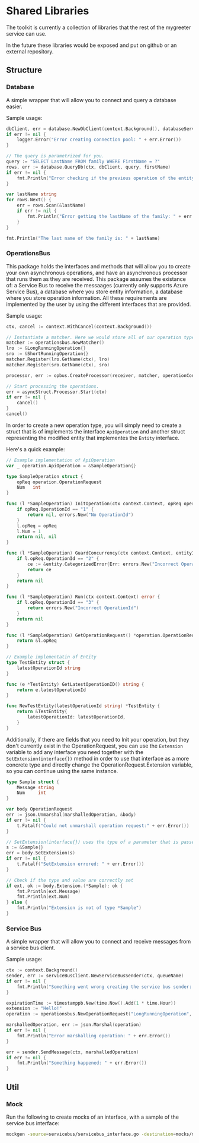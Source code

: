 # Shared Libraries

The toolkit is currently a collection of libraries that the rest of the mygreeter service can use.

In the future these libraries would be exposed and put on github or an external repository.

## Structure

### Database

A simple wrapper that will allow you to connect and query a database easier.

Sample usage:
```go
dbClient, err = database.NewDbClient(context.Background(), databaseServerUrl, databasePort, databaseName)
if err != nil {
    logger.Error("Error creating connection pool: " + err.Error())
}

// The query is parametrized for you.
query := "SELECT LastName FROM family WHERE FirstName = ?"
rows, err := database.QueryDb(ctx, dbClient, query, firstName)
if err != nil {
    fmt.Println("Error checking if the previous operation of the entity is finished: " + err.Error())
}

var lastName string
for rows.Next() {
    err = rows.Scan(&lastName)
    if err != nil {
        fmt.Println("Error getting the lastName of the family: " + err.Error())
    }
}

fmt.Println("The last name of the family is: " + lastName)
```

### OperationsBus

This package holds the interfaces and methods that will allow you to create your own asynchronous operations, and have an asynchronous processor that runs them as they are received. This package assumes the existance of: a Service Bus to receive the messaages (currently only supports Azure Service Bus), a database where you store entity information, a database where you store operation information. All these requirements are implemented by the user by using the different interfaces that are provided.

Sample usage:
```go
ctx, cancel := context.WithCancel(context.Background())

// Instantiate a matcher. Here we would store all of our operation types.
matcher := operationsbus.NewMatcher()
lro := &LongRunningOperation{}
sro := &ShortRunningOperation{}
matcher.Register(lro.GetName(ctx), lro)
matcher.Register(sro.GetName(ctx), sro)

processor, err := opbus.CreateProcessor(receiver, matcher, operationContainerClient, entityController, logger, handler, nil, hooks)

// Start processing the operations.
err = asyncStruct.Processor.Start(ctx)
if err != nil {
    cancel()
}
cancel()
```

In order to create a new operation type, you will simply need to create a struct that is of implements the interface `ApiOperation` and another struct representing the modified entity that implementes the `Entity` interface.

Here's a quick example: 
```go
// Example implementation of ApiOperation
var _ operation.ApiOperation = &SampleOperation{}

type SampleOperation struct {
	opReq operation.OperationRequest
	Num   int
}

func (l *SampleOperation) InitOperation(ctx context.Context, opReq operation.OperationRequest) (operation.ApiOperation, *errors.AsyncError) {
	if opReq.OperationId == "1" {
		return nil, errors.New("No OperationId")
	}
	l.opReq = opReq
	l.Num = 1
	return nil, nil
}

func (l *SampleOperation) GuardConcurrency(ctx context.Context, entityInstance entity.Entity) *errors.AsyncError {
	if l.opReq.OperationId == "2" {
		ce := &entity.CategorizedError{Err: errors.New("Incorrect OperationId")}
		return ce
	}
	return nil
}

func (l *SampleOperation) Run(ctx context.Context) error {
	if l.opReq.OperationId == "3" {
		return errors.New("Incorrect OperationId")
	}
	return nil
}

func (l *SampleOperation) GetOperationRequest() *operation.OperationRequest {
	return &l.opReq
}

// Example implementatin of Entity
type TestEntity struct {
	latestOperationId string
}

func (e *TestEntity) GetLatestOperationID() string {
	return e.latestOperationId
}

func NewTestEntity(latestOperationId string) *TestEntity {
	return &TestEntity{
		latestOperationId: latestOperationId,
	}
}
```

Additionally, if there are fields that you need to Init your operation, but they don't currently exist in the OperationRequest, you can use the `Extension` variable to add any interface you need together with the `SetExtension(interface{})` method in order to use that interface as a more concrete type and directly change the OperationRequest.Extension variable, so you can continue using the same instance.
```go
type Sample struct {
	Message string
	Num     int
}

var body OperationRequest
err := json.Unmarshal(marshalledOperation, &body)
if err != nil {
    t.Fatalf("Could not unmarshall operation request:" + err.Error())
}

// SetExtension(interface{}) uses the type of a parameter that is passed in to instantiate the Extension into the correct type you need.
s := &Sample{}
err = body.SetExtension(s)
if err != nil {
    t.Fatalf("SetExtension errored: " + err.Error())
}

// Check if the type and value are correctly set
if ext, ok := body.Extension.(*Sample); ok {
    fmt.Println(ext.Message)
    fmt.Println(ext.Num)
} else {
    fmt.Println("Extension is not of type *Sample")
}
```

### Service Bus

A simple wrapper that will allow you to connect and receive messages from a service bus client.

Sample usage:
```go
ctx := context.Background()
sender, err := serviceBusClient.NewServiceBusSender(ctx, queueName)
if err != nil {
    fmt.Println("Something went wrong creating the service bus sender: " + err.Error())
}

expirationTime := timestamppb.New(time.Now().Add(1 * time.Hour))
extension := "Hello!"
operation := operationsbus.NewOperationRequest("LongRunningOperation", "v0.0.1", "1", "1", "Cluster", 0, expirationTime, nil, "", extension) 

marshalledOperation, err := json.Marshal(operation)
if err != nil {
    fmt.Println("Error marshalling operation: " + err.Error())
}

err = sender.SendMessage(ctx, marshalledOperation)
if err != nil {
    fmt.Println("Something happened: " + err.Error())
}
```

## Util

### Mock

Run the following to create mocks of an interface, with a sample of the service bus interface:
```bash
mockgen -source=servicebus/servicebus_interface.go -destination=mocks/mock_service_bus.go -package=mocks
```
